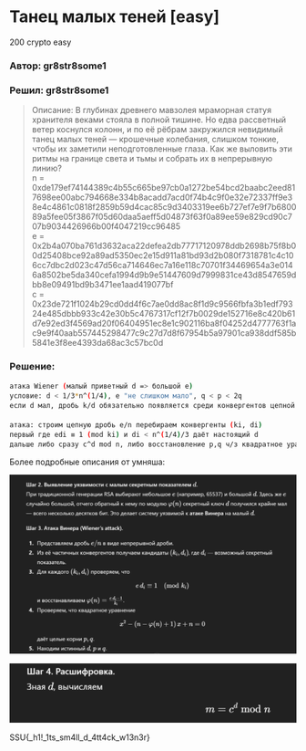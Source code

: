 # Танец малых теней [easy]
200
crypto easy

### Автор: gr8str8some1
### Решил: gr8str8some1

>Описание: В глубинах древнего мавзолея мраморная статуя хранителя веками стояла в полной тишине. Но едва рассветный ветер коснулся колонн, и по её рёбрам закружился невидимый танец малых теней — крошечные колебания, слишком тонкие, чтобы их заметили неподготовленные глаза. Как же выловить эти ритмы на границе света и тьмы и собрать их в непрерывную линию?<br>
n = 0xde179ef74144389c4b55c665be97cb0a1272be54bcd2baabc2eed817698ee00abc794668e334b8acadd7acd0f74b4c9f0e32e72337ff9e38e4c4861c0818f2859b59d4cac85c9d3403319ee6b727ef7e9f7b680089a5fee05f3867f05d60daa5aeff5d04873f63f0a89ee59e829cd90c707b9034426966b00f4047219cc96485<br>
e = 0x2b4a070ba761d3632aca22defea2db77717120978ddb2698b75f8b00d25408bce92a89ad5350ec2e15d911a81bd93d2b080f7318781c4c106cc7dbc2d023c47d56ca714646ec7a16e118c70701f34469654a3e0146a8502be5da340cefa1994d9b9e51447609d7999831ce43d8547659dbb8e09491bd9b3471ee1aad419077bf<br>
c = 0x23de721f1024b29cd0dd4f6c7ae0dd8ac8f1d9c9566fbfa3b1edf79324e485dbbb933c42e30b5c4767317cf12f7b0029de152716e8c420b61d7e92ed3f4569ad20f06404951ec8e1c902116ba8f04252d4777763f1ac9e9f40aab557445298477c9c27d7d8f67954b5a97901ca938ddf585b5841e3f8ee4393da68ac3c57bc0d<br>

### Решение:

```bash
атака Wiener (малый приветный d => большой e)
условие: d < 1/3*n^(1/4), e "не слишком мало", q < p < 2q
если d мал, дробь k/d обязательно появляется среди конвергентов цепной дроби e/n

атака: строим цепную дробь e/n перебираем конвергенты (ki, di)
первый где edi ≡ 1 (mod ki) и di < n^(1/4)/3 даёт настоящий d
дальше либо сразу c^d mod n, либо восстановление p,q ч/з квадратное уравнение
```

Более подробные описания от умняша:<br>

![img.png](images/img.png)

![img_1.png](images/img_1.png)

SSU{_h1!_1ts_sm4ll_d_4tt4ck_w13n3r}